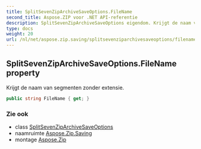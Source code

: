 ```yaml
---
title: SplitSevenZipArchiveSaveOptions.FileName
second_title: Aspose.ZIP voor .NET API-referentie
description: SplitSevenZipArchiveSaveOptions eigendom. Krijgt de naam van segmenten zonder extensie.
type: docs
weight: 20
url: /nl/net/aspose.zip.saving/splitsevenziparchivesaveoptions/filename/
---
```

## SplitSevenZipArchiveSaveOptions.FileName property

Krijgt de naam van segmenten zonder extensie.

```csharp
public string FileName { get; }
```

### Zie ook

* class [SplitSevenZipArchiveSaveOptions](../)
* naamruimte [Aspose.Zip.Saving](../../splitsevenziparchivesaveoptions/)
* montage [Aspose.Zip](../../../)


